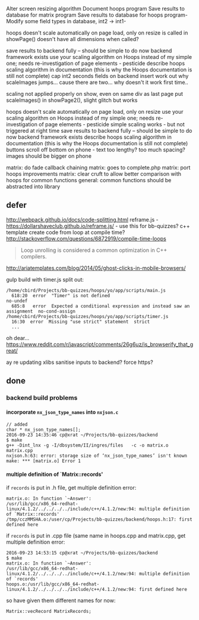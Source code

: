
Alter screen resizing algorithm
Document hoops program
Save results to database for matrix program
Save results to database for hoops program-
Modify some field types in database, int2 -> int1-


hoops doesn't scale automatically on page load, only on resize
    is called in showPage()
    doesn't have all dimensions when called?

save results to backend fully – should be simple to do now backend framework exists
use your scaling algorithm on Hoops instead of my simple one; needs re-investigation of page elements - pesticide
describe hoops scaling algorithm in documentation (this is why the Hoops documentation is still not complete)
cap int2 seconds fields on backend insert
work out why scaleImages jumps... cause there are two... why doesn't it work first time..

scaling not applied properly on show, even on same div as last page
    put scaleImages() in showPage2(), slight glitch but works

hoops doesn't scale automatically on page load, only on resize
use your scaling algorithm on Hoops instead of my simple one; needs re-investigation of page elements - pesticide
    simple scaling works - but not triggered at right time
save results to backend fully – should be simple to do now backend framework exists
describe hoops scaling algorithm in documentation (this is why the Hoops documentation is still not complete)
buttons scroll off bottom on phone - text too lengthy? too much spacing?
images should be bigger on phone

matrix: do fade callback chaining
matrix: goes to complete.php
matrix: port hoops improvements
matrix: clear cruft to allow better comparison with hoops for common functions
general: common functions should be abstracted into library

## defer


http://webpack.github.io/docs/code-splitting.html
reframe.js - https://dollarshaveclub.github.io/reframe.js/ - use this for bb-quizzes?
c++ template create code from loop at compile time?
http://stackoverflow.com/questions/6872919/compile-time-loops
>Loop unrolling is considered a common optimization in C++ compilers.

http://ariatemplates.com/blog/2014/05/ghost-clicks-in-mobile-browsers/

gulp build with timer.js split out:

    /home/cbird/Projects/bb-quizzes/hoops/yo/app/scripts/main.js
      618:20  error  "Timer" is not defined                                           no-undef
      685:8   error  Expected a conditional expression and instead saw an assignment  no-cond-assign
    /home/cbird/Projects/bb-quizzes/hoops/yo/app/scripts/timer.js
      16:30  error  Missing "use strict" statement  strict
      ...

oh dear...
<https://www.reddit.com/r/javascript/comments/26g6uz/is_browserify_that_great/>

ay re updating xlibs
sanitise inputs to backend?
force https?

## done

### backend build problems

#### incorporate `nx_json_type_names` into `nxjson.c`

    // added
    char * nx_json_type_names[];
    2016-09-23 14:35:46 cp@xrat ~/Projects/bb-quizzes/backend
    $ make
    g++ -Dint_lnx -g -I/dbsystem/II/ingres/files   -c -o matrix.o matrix.cpp
    nxjson.h:63: error: storage size of ‘nx_json_type_names’ isn't known
    make: *** [matrix.o] Error 1

#### multiple definition of `Matrix::records'

if `records` is put in .h file, get multiple definition error:

    matrix.o: In function `~Answer':
    /usr/lib/gcc/x86_64-redhat-linux/4.1.2/../../../../include/c++/4.1.2/new:94: multiple definition of `Matrix::records'
    /tmp/cczMMSHA.o:/user/cp/Projects/bb-quizzes/backend/hoops.h:17: first defined here

if `records` is put in .cpp file (same name in hoops.cpp and matrix.cpp, get multiple definition error:

    2016-09-23 14:53:15 cp@xrat ~/Projects/bb-quizzes/backend
    $ make
    matrix.o: In function `~Answer':
    /usr/lib/gcc/x86_64-redhat-linux/4.1.2/../../../../include/c++/4.1.2/new:94: multiple definition of `records'
    hoops.o:/usr/lib/gcc/x86_64-redhat-linux/4.1.2/../../../../include/c++/4.1.2/new:94: first defined here

so have given them different names for now:

    Matrix::vecRecord MatrixRecords;
